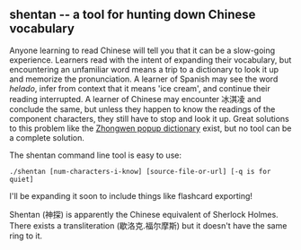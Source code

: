 ## shentan -- a tool for hunting down Chinese vocabulary

Anyone learning to read Chinese will tell you that it can be a slow-going experience. Learners read with the intent of expanding their vocabulary,
but encountering an unfamiliar word means a trip to a dictionary to look it up and memorize the pronunciation. A learner of Spanish may see the word _helado_,
infer from context that it means 'ice cream', and continue their reading interrupted. A learner of Chinese may encounter 冰淇凌 and conclude the same, but unless
they happen to know the readings of the component characters, they still have to stop and look it up. Great solutions to this problem like the [Zhongwen popup dictionary](
http://zhongwen-chrome.blogspot.com/) exist, but no tool can be a complete solution.

The shentan command line tool is easy to use:

	./shentan [num-characters-i-know] [source-file-or-url] [-q is for quiet]

I'll be expanding it soon to include things like flashcard exporting!

Shentan (神探) is apparently the Chinese equivalent of Sherlock Holmes. There exists a transliteration (歇洛克.福尔摩斯) but it doesn't have the same ring to it.
